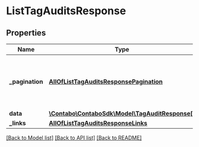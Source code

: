 # ListTagAuditsResponse

## Properties
Name | Type | Description | Notes
------------ | ------------- | ------------- | -------------
**_pagination** | [**AllOfListTagAuditsResponsePagination**](AllOfListTagAuditsResponsePagination.md) | Data about pagination like how many results, pages, page size. | 
**data** | [**\Contabo\ContaboSdk\Model\TagAuditResponse[]**](TagAuditResponse.md) |  | 
**_links** | [**AllOfListTagAuditsResponseLinks**](AllOfListTagAuditsResponseLinks.md) |  | 

[[Back to Model list]](../../README.md#documentation-for-models) [[Back to API list]](../../README.md#documentation-for-api-endpoints) [[Back to README]](../../README.md)

